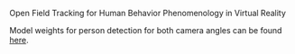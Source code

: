 Open Field Tracking for Human Behavior Phenomenology in Virtual Reality

Model weights for person detection for both camera angles can be found [here](https://drive.google.com/drive/folders/13dssbSQDVH9EwLnfLsVxCc-R-vVlgI6u?usp=share_link).
